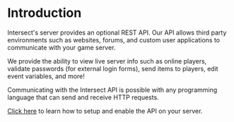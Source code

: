 # Introduction

Intersect's server provides an optional REST API.   Our API allows third party environments such as websites, forums, and custom user applications to communicate with your game server. 

We provide the ability to view live server info such as online players, validate passwords (for external login forms), send items to players, edit event variables, and more!

Communicating with the Intersect API is possible with any programming language that can send and receive HTTP requests.

[Click here](introduction/setup.md) to learn how to setup and enable the API on your server.
